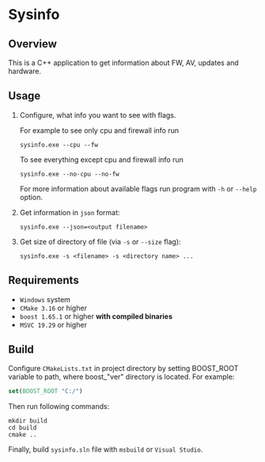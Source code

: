 # Sysinfo

## Overview

This is a C++ application to get information about FW, AV, updates and hardware.

## Usage

1. Configure, what info you want to see with flags.
    
    For example to see only cpu and firewall info run
    ```
    sysinfo.exe --cpu --fw
    ```
    
    To see everything except cpu and firewall info run 
    ```
    sysinfo.exe --no-cpu --no-fw
    ```

    For more information about available flags run program with `-h` or `--help` option.


2. Get information in `json` format:
    ```
    sysinfo.exe --json=<output filename>
    ```

3. Get size of directory of file (via `-s` or `--size` flag):
    ```
    sysinfo.exe -s <filename> -s <directory name> ...
    ```

## Requirements

* `Windows` system
* `CMake 3.16` or higher
* `boost 1.65.1` or higher **with compiled binaries**
* `MSVC 19.29` or higher

## Build

Configure `CMakeLists.txt` in project directory by setting BOOST_ROOT variable to path, where boost_"ver" directory is located. For example:
```cmake
set(BOOST_ROOT "C:/")
```

Then run following commands:

```
mkdir build
cd build
cmake ..
```

Finally, build `sysinfo.sln` file with `msbuild` or `Visual Studio`.